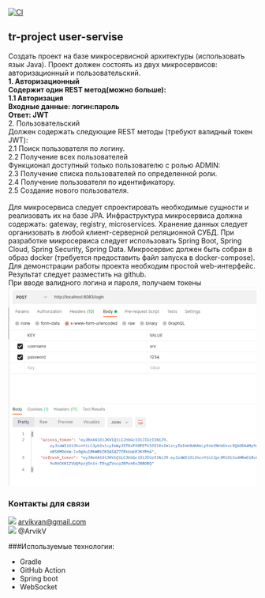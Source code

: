 [![CI](https://github.com/ArvikVan/auth-service/actions/workflows/Createmain.yml/badge.svg?branch=master)](https://github.com/ArvikVan/auth-service/actions/workflows/Createmain.yml)
## tr-project user-servise
Создать проект на базе микросервисной архитектуры (использовать язык
Java).
Проект должен состоять из двух микросервисов: авторизационный и
пользовательский.<br>
**1. Авторизационный<br>
   Содержит один REST метод(можно больше):<br>
   1.1 Авторизация<br>
   Входные данные: логин:пароль<br>
   Ответ: JWT**<br>
2. Пользовательский<br>
   Должен содержать следующие REST методы (требуют валидный токен
   JWT):<br>
   2.1 Поиск пользователя по логину.<br>
   2.2 Получение всех пользователей<br>
   Функционал доступный только пользователю с ролью ADMIN:<br>
   2.3 Получение списка пользователей по определенной роли.<br>
   2.4 Получение пользователя по идентификатору.<br>
   2.5 Создание нового пользователя.<br>
   <br>Для микросервиса следует спроектировать необходимые сущности и
   реализовать их на базе JPA. Инфраструктура микросервиса должна
   содержать: gateway, registry, microservices. Хранение данных следует
   организовать в любой клиент-серверной реляционной СУБД. При разработке
   микросервиса следует использовать Spring Boot, Spring Cloud, Spring Security,
   Spring Data. Микросервис должен быть собран в образ docker (требуется
   предоставить файл запуска в docker-compose). Для демонстрации работы
   проекта необходим простой web-интерфейс. Результат следует разместить на
   github.<br>
При вводе валидного логина и пароля, получаем токены
![](img/token.png)
### Контакты для связи<br>
<img src="https://img.icons8.com/clouds/100/000000/gmail-new.png" width="10"/> arvikvan@gmail.com<br>
<img src="https://img.icons8.com/color/100/000000/telegram-app--v2.png" width="10"/> @ArvikV

###Используемые технологии:
- Gradle
- GitHub Action
- Spring boot
- WebSocket



